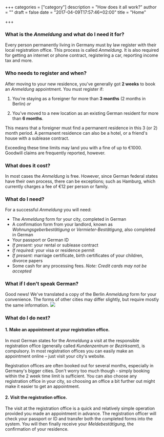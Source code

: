 +++
categories = ["category"]
description = "How does it all work?"
author = ""
draft = false
date = "2017-04-09T17:57:46+02:00"
title = "Home"

+++

### What is the *Anmeldung* and what do I need it for?

Every person permanently living in Germany must by law register with their local registration office. This process is called *Anmeldung*. It is also required for getting an internet or phone contract, registering a car, reporting income tax and more.

### Who needs to register and when?

After moving to your new residence, you've generally got **2 weeks** to book an *Anmeldung* appointment. You must register if:

1. You're staying as a foreigner for more than **3 months** (2 months in Berlin) *or*

2. You've moved to a new location as an existing German resident for more than **6 months**.

This means that a foreigner must find a permanent residence in this 3 (or 2) month period. A permanent residence can also be a hotel, or a friend's house with a sublease contract.

Exceeding these time limits may land you with a fine of up to €1000. Goodwill claims are frequently reported, however.

### What does it cost?

In most cases the *Anmeldung* is free. However, since German federal states have their own process, there can be exceptions; such as Hamburg, which currently charges a fee of €12 per person or family.

### What do I need?

For a successful *Anmeldung* you will need:

-	The *Anmeldung* form for your city, completed in German
-	A confirmation form from your landlord, known as *Wohnungsgeberbestätigung* or *Vermieter-Bestätigung*, also completed in German
-	Your passport or German ID
-	*If present:* your rental or sublease contract
-	*If required:* your visa or residence permit
-	*If present:* marriage certificate, birth certificates of your children, divorce papers
-	Some cash for any processing fees. *Note: Credit cards may not be accepted*

### What if I don't speak German?

Good news! We've translated a copy of the Berlin *Anmeldung* form for your convenience. The forms of other cities may differ slightly, but require mostly the same information.
[<img src="/example_form.png">](/example_form.png)

### What do I do next?

#### 1. Make an appointment at your registration office.

In most German states for the *Anmeldung* a visit at the responsible registration office (generally called *Kundenzentrum* or *Bezirksamt*), is compulsory. In most registration offices you can easily make an appointment online – just visit your city's website.

Registration offices are often booked out for several months, especially in Germany's bigger cities. Don't worry too much though - simply booking within the 2 week time limit is sufficient. You can also choose any registration office in your city, so choosing an office a bit further out might make it easier to get an appointment.

#### 2. Visit the registration office.

The visit at the registration office is a quick and relatively simple operation provided you made an appointment in advance. The registration officer will check your passport or ID and transfer both the completed forms into the system. You will then finally receive your *Meldebestätigung*, the confirmation of your residence.
